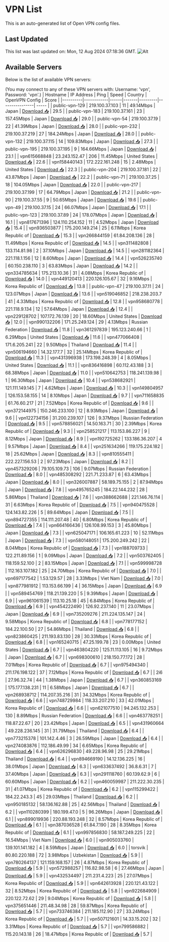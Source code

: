 # VPN List

This is an auto-generated list of Open VPN config files.

## Last Updated

This list was last updated on: Mon, 12 Aug 2024 07:18:36 GMT.
![Alt](https://repobeats.axiom.co/api/embed/186b98318ef1479477931607c1ad7d823f12451f.svg "Repobeats analytics image")

## Available Servers

Below is the list of available VPN servers:

(You may connect to any of these VPN servers with: Username: 'vpn', Password: 'vpn'.)
| Hostname | IP Address | Ping | Speed | Country | OpenVPN Config | Score |
|----------|------------|------|-------|---------|----------------| ----- |
| public-vpn-129 | 219.100.37.103 | 11 | 49.14Mbps | Japan | [Download 📥](./configs/server_0_JP.ovpn) | 29.5 |
| public-vpn-183 | 219.100.37.161 | 23 | 157.45Mbps | Japan | [Download 📥](./configs/server_1_JP.ovpn) | 29.0 |
| public-vpn-54 | 219.100.37.19 | 22 | 41.39Mbps | Japan | [Download 📥](./configs/server_2_JP.ovpn) | 28.0 |
| public-vpn-232 | 219.100.37.219 | 27 | 184.24Mbps | Japan | [Download 📥](./configs/server_3_JP.ovpn) | 28.0 |
| public-vpn-132 | 219.100.37.115 | 14 | 109.83Mbps | Japan | [Download 📥](./configs/server_4_JP.ovpn) | 27.3 |
| public-vpn-195 | 219.100.37.195 | 9 | 164.66Mbps | Japan | [Download 📥](./configs/server_5_JP.ovpn) | 23.1 |
| vpn615668848 | 23.243.152.47 | 206 | 11.45Mbps | United States | [Download 📥](./configs/server_6_US.ovpn) | 22.6 |
| vpn158440143 | 172.222.161.248 | 15 | 2.48Mbps | United States | [Download 📥](./configs/server_7_US.ovpn) | 22.3 |
| public-vpn-204 | 219.100.37.181 | 22 | 43.87Mbps | Japan | [Download 📥](./configs/server_8_JP.ovpn) | 22.2 |
| public-vpn-71 | 219.100.37.25 | 18 | 104.05Mbps | Japan | [Download 📥](./configs/server_9_JP.ovpn) | 22.0 |
| public-vpn-217 | 219.100.37.199 | 17 | 64.79Mbps | Japan | [Download 📥](./configs/server_10_JP.ovpn) | 21.2 |
| public-vpn-90 | 219.100.37.55 | 9 | 50.65Mbps | Japan | [Download 📥](./configs/server_11_JP.ovpn) | 19.6 |
| public-vpn-49 | 219.100.37.15 | 24 | 66.07Mbps | Japan | [Download 📥](./configs/server_12_JP.ovpn) | 17.1 |
| public-vpn-123 | 219.100.37.89 | 24 | 178.07Mbps | Japan | [Download 📥](./configs/server_13_JP.ovpn) | 16.1 |
| vpn817671396 | 124.110.254.152 | 11 | 4.52Mbps | Japan | [Download 📥](./configs/server_14_JP.ovpn) | 15.4 |
| vpn936503877 | 175.200.149.214 | 25 | 6.11Mbps | Korea Republic of | [Download 📥](./configs/server_15_KR.ovpn) | 15.3 |
| vpn266844159 | 61.84.208.136 | 28 | 11.49Mbps | Korea Republic of | [Download 📥](./configs/server_16_KR.ovpn) | 14.5 |
| vpn311482808 | 133.114.81.98 | 2 | 37.10Mbps | Japan | [Download 📥](./configs/server_17_JP.ovpn) | 14.5 |
| vpn281182364 | 221.118.1.156 | 12 | 8.60Mbps | Japan | [Download 📥](./configs/server_18_JP.ovpn) | 14.4 |
| vpn526235740 | 60.150.238.110 | 3 | 63.83Mbps | Japan | [Download 📥](./configs/server_19_JP.ovpn) | 14.2 |
| vpn334785634 | 175.213.10.36 | 31 | 4.08Mbps | Korea Republic of | [Download 📥](./configs/server_20_KR.ovpn) | 14.0 |
| vpn449120413 | 220.126.105.67 | 32 | 9.16Mbps | Korea Republic of | [Download 📥](./configs/server_21_KR.ovpn) | 13.8 |
| public-vpn-47 | 219.100.37.11 | 24 | 123.07Mbps | Japan | [Download 📥](./configs/server_22_JP.ovpn) | 13.6 |
| vpn519046852 | 218.238.203.7 | 41 | 4.33Mbps | Korea Republic of | [Download 📥](./configs/server_23_KR.ovpn) | 12.8 |
| vpn958680778 | 221.118.9.134 | 12 | 57.64Mbps | Japan | [Download 📥](./configs/server_24_JP.ovpn) | 12.4 |
| vpn229128702 | 107.172.76.139 | 20 | 18.60Mbps | United States | [Download 📥](./configs/server_25_US.ovpn) | 12.0 |
| vpn990132206 | 171.25.249.124 | 29 | 4.13Mbps | Russian Federation | [Download 📥](./configs/server_26_RU.ovpn) | 11.8 |
| vpn361297839 | 195.123.240.66 | 1 | 6.29Mbps | United States | [Download 📥](./configs/server_27_US.ovpn) | 11.6 |
| vpn477066408 | 171.6.205.241 | 22 | 9.50Mbps | Thailand | [Download 📥](./configs/server_28_TH.ovpn) | 11.4 |
| vpn506194660 | 14.32.177.7 | 32 | 25.14Mbps | Korea Republic of | [Download 📥](./configs/server_29_KR.ovpn) | 11.3 |
| vpn431396938 | 173.198.248.39 | 4 | 8.05Mbps | United States | [Download 📥](./configs/server_30_US.ovpn) | 11.1 |
| vpn836416898 | 60.112.43.188 | 3 | 68.38Mbps | Japan | [Download 📥](./configs/server_31_JP.ovpn) | 11.0 |
| vpn510642753 | 118.241.139.98 | 1 | 96.30Mbps | Japan | [Download 📥](./configs/server_32_JP.ovpn) | 10.4 |
| vpn538682921 | 121.111.149.145 | 7 | 4.62Mbps | Japan | [Download 📥](./configs/server_33_JP.ovpn) | 10.3 |
| vpn149804957 | 126.153.58.155 | 14 | 8.10Mbps | Japan | [Download 📥](./configs/server_34_JP.ovpn) | 9.7 |
| vpn711658835 | 61.76.60.217 | 21 | 7.52Mbps | Korea Republic of | [Download 📥](./configs/server_35_KR.ovpn) | 9.6 |
| vpn372144975 | 150.246.233.100 | 12 | 8.93Mbps | Japan | [Download 📥](./configs/server_36_JP.ovpn) | 9.6 |
| vpn122734156 | 31.200.239.107 | 126 | 9.37Mbps | Russian Federation | [Download 📥](./configs/server_37_RU.ovpn) | 9.5 |
| vpn578856021 | 14.50.163.71 | 30 | 2.39Mbps | Korea Republic of | [Download 📥](./configs/server_38_KR.ovpn) | 9.3 |
| vpn258521217 | 113.153.86.227 | 9 | 8.12Mbps | Japan | [Download 📥](./configs/server_39_JP.ovpn) | 8.9 |
| vpn192725262 | 133.186.36.207 | 4 | 9.57Mbps | Japan | [Download 📥](./configs/server_40_JP.ovpn) | 8.4 |
| vpn251634266 | 119.175.224.182 | 18 | 25.62Mbps | Japan | [Download 📥](./configs/server_41_JP.ovpn) | 8.3 |
| vpn810555411 | 222.227.156.53 | 2 | 97.23Mbps | Japan | [Download 📥](./configs/server_42_JP.ovpn) | 8.2 |
| vpn457329206 | 79.105.109.73 | 106 | 9.07Mbps | Russian Federation | [Download 📥](./configs/server_43_RU.ovpn) | 8.0 |
| vpn485308292 | 221.71.233.87 | 6 | 63.43Mbps | Japan | [Download 📥](./configs/server_44_JP.ovpn) | 8.0 |
| vpn326007887 | 58.189.75.155 | 2 | 87.94Mbps | Japan | [Download 📥](./configs/server_45_JP.ovpn) | 7.8 |
| vpn495765245 | 184.22.144.232 | 28 | 5.86Mbps | Thailand | [Download 📥](./configs/server_46_TH.ovpn) | 7.6 |
| vpn388662688 | 221.146.76.114 | 31 | 6.63Mbps | Korea Republic of | [Download 📥](./configs/server_47_KR.ovpn) | 7.5 |
| vpn940475528 | 124.143.82.226 | 5 | 89.64Mbps | Japan | [Download 📥](./configs/server_48_JP.ovpn) | 7.5 |
| vpn894727355 | 114.111.207.48 | 40 | 6.80Mbps | Korea Republic of | [Download 📥](./configs/server_49_KR.ovpn) | 7.4 |
| vpn664166436 | 126.108.99.153 | 3 | 45.80Mbps | Japan | [Download 📥](./configs/server_50_JP.ovpn) | 7.3 |
| vpn625047171 | 106.165.61.223 | 10 | 52.11Mbps | Japan | [Download 📥](./configs/server_51_JP.ovpn) | 7.3 |
| vpn580148051 | 175.200.249.242 | 22 | 8.04Mbps | Korea Republic of | [Download 📥](./configs/server_52_KR.ovpn) | 7.3 |
| vpn188709733 | 122.211.89.156 | 1 | 9.09Mbps | Japan | [Download 📥](./configs/server_53_JP.ovpn) | 7.2 |
| vpn503762405 | 118.159.52.100 | 2 | 83.15Mbps | Japan | [Download 📥](./configs/server_54_JP.ovpn) | 7.1 |
| vpn599998728 | 112.163.107.182 | 25 | 24.70Mbps | Korea Republic of | [Download 📥](./configs/server_55_KR.ovpn) | 7.0 |
| vpn697177542 | 1.53.129.57 | 28 | 3.33Mbps | Viet Nam | [Download 📥](./configs/server_56_VN.ovpn) | 7.0 |
| vpn877981912 | 113.153.66.199 | 4 | 36.15Mbps | Japan | [Download 📥](./configs/server_57_JP.ovpn) | 6.9 |
| vpn589454769 | 118.21.139.220 | 5 | 9.39Mbps | Japan | [Download 📥](./configs/server_58_JP.ovpn) | 6.9 |
| vpn961061539 | 113.10.25.18 | 45 | 6.84Mbps | Korea Republic of | [Download 📥](./configs/server_59_KR.ovpn) | 6.9 |
| vpn454222490 | 126.92.237.140 | 11 | 23.07Mbps | Japan | [Download 📥](./configs/server_60_JP.ovpn) | 6.9 |
| vpn735209276 | 211.224.135.147 | 24 | 9.58Mbps | Korea Republic of | [Download 📥](./configs/server_61_KR.ovpn) | 6.8 |
| vpn778177152 | 184.22.100.50 | 27 | 54.86Mbps | Thailand | [Download 📥](./configs/server_62_TH.ovpn) | 6.8 |
| vpn823860425 | 211.193.83.130 | 28 | 30.33Mbps | Korea Republic of | [Download 📥](./configs/server_63_KR.ovpn) | 6.8 |
| vpn165240715 | 47.25.199.78 | 23 | 0.00Mbps | United States | [Download 📥](./configs/server_64_US.ovpn) | 6.7 |
| vpn463804220 | 125.11.113.105 | 16 | 9.72Mbps | Japan | [Download 📥](./configs/server_65_JP.ovpn) | 6.7 |
| vpn698300610 | 218.150.77.172 | 28 | 7.01Mbps | Korea Republic of | [Download 📥](./configs/server_66_KR.ovpn) | 6.7 |
| vpn975494340 | 211.176.198.122 | 37 | 7.12Mbps | Korea Republic of | [Download 📥](./configs/server_67_KR.ovpn) | 6.7 |
| 2i6 | 27.96.32.74 | 44 | 1.38Mbps | Japan | [Download 📥](./configs/server_68_JP.ovpn) | 6.7 |
| vpn360853169 | 175.177.138.231 | 11 | 6.58Mbps | Japan | [Download 📥](./configs/server_69_JP.ovpn) | 6.7 |
| vpn268938712 | 114.207.35.216 | 31 | 34.32Mbps | Korea Republic of | [Download 📥](./configs/server_70_KR.ovpn) | 6.6 |
| vpn748729984 | 118.33.207.210 | 33 | 42.01Mbps | Korea Republic of | [Download 📥](./configs/server_71_KR.ovpn) | 6.6 |
| vpn621077510 | 94.245.132.253 | 130 | 8.89Mbps | Russian Federation | [Download 📥](./configs/server_72_RU.ovpn) | 6.6 |
| vpn463778251 | 118.87.22.67 | 20 | 23.42Mbps | Japan | [Download 📥](./configs/server_73_JP.ovpn) | 6.5 |
| vpn431960664 | 49.228.236.145 | 31 | 31.79Mbps | Thailand | [Download 📥](./configs/server_74_TH.ovpn) | 6.4 |
| vpn773215378 | 101.142.4.46 | 3 | 26.59Mbps | Japan | [Download 📥](./configs/server_75_JP.ovpn) | 6.4 |
| vpn274083876 | 112.186.49.99 | 34 | 6.65Mbps | Korea Republic of | [Download 📥](./configs/server_76_KR.ovpn) | 6.4 |
| vpn626296830 | 49.228.96.98 | 25 | 29.21Mbps | Thailand | [Download 📥](./configs/server_77_TH.ovpn) | 6.4 |
| vpn894669190 | 14.12.136.225 | 16 | 38.01Mbps | Japan | [Download 📥](./configs/server_78_JP.ovpn) | 6.3 |
| vpn633637492 | 36.8.6.31 | 7 | 37.40Mbps | Japan | [Download 📥](./configs/server_79_JP.ovpn) | 6.3 |
| vpn291118760 | 60.139.62.9 | 6 | 60.60Mbps | Japan | [Download 📥](./configs/server_80_JP.ovpn) | 6.2 |
| vpn460059987 | 211.222.30.235 | 31 | 41.07Mbps | Korea Republic of | [Download 📥](./configs/server_81_KR.ovpn) | 6.2 |
| vpn115299422 | 184.22.243.3 | 45 | 29.03Mbps | Thailand | [Download 📥](./configs/server_82_TH.ovpn) | 6.2 |
| vpn950185132 | 58.136.162.88 | 25 | 42.56Mbps | Thailand | [Download 📥](./configs/server_83_TH.ovpn) | 6.2 |
| vpn110280399 | 180.199.47.0 | 5 | 96.26Mbps | Japan | [Download 📥](./configs/server_84_JP.ovpn) | 6.1 |
| vpn899019936 | 220.88.193.248 | 32 | 8.57Mbps | Korea Republic of | [Download 📥](./configs/server_85_KR.ovpn) | 6.1 |
| vpn387036528 | 61.84.7.190 | 28 | 8.35Mbps | Korea Republic of | [Download 📥](./configs/server_86_KR.ovpn) | 6.1 |
| vpn997856830 | 58.187.249.225 | 22 | 16.54Mbps | Viet Nam | [Download 📥](./configs/server_87_VN.ovpn) | 6.0 |
| vpn905033760 | 139.101.141.182 | 4 | 8.59Mbps | Japan | [Download 📥](./configs/server_88_JP.ovpn) | 6.0 |
| torsvik | 80.80.220.188 | 72 | 3.98Mbps | Uzbekistan | [Download 📥](./configs/server_89_UZ.ovpn) | 5.9 |
| vpn780264137 | 121.159.168.157 | 26 | 4.87Mbps | Korea Republic of | [Download 📥](./configs/server_90_KR.ovpn) | 5.9 |
| vpn572988257 | 116.82.98.58 | 6 | 27.46Mbps | Japan | [Download 📥](./configs/server_91_JP.ovpn) | 5.9 |
| vpn432534497 | 211.231.4.223 | 25 | 27.07Mbps | Korea Republic of | [Download 📥](./configs/server_92_KR.ovpn) | 5.9 |
| vpn642613928 | 220.121.43.122 | 32 | 8.52Mbps | Korea Republic of | [Download 📥](./configs/server_93_KR.ovpn) | 5.8 |
| vpn922684909 | 220.122.72.62 | 29 | 9.04Mbps | Korea Republic of | [Download 📥](./configs/server_94_KR.ovpn) | 5.8 |
| vpn375651446 | 211.48.34.98 | 28 | 59.87Mbps | Korea Republic of | [Download 📥](./configs/server_95_KR.ovpn) | 5.7 |
| vpn733746384 | 211.185.112.90 | 27 | 33.24Mbps | Korea Republic of | [Download 📥](./configs/server_96_KR.ovpn) | 5.7 |
| vpn507121601 | 14.33.15.202 | 32 | 3.31Mbps | Korea Republic of | [Download 📥](./configs/server_97_KR.ovpn) | 5.7 |
| vpn799586882 | 115.20.143.18 | 26 | 18.47Mbps | Korea Republic of | [Download 📥](./configs/server_98_KR.ovpn) | 5.7 |

